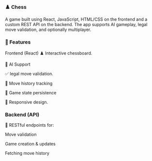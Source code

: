 ### ♟️ Chess 
A game built using React, JavaScript, HTML/CSS on the frontend and a custom REST API on the backend. The app supports AI gameplay, legal move validation, and optionally multiplayer.

### 🧩 Features
Frontend (React)
♟️ Interactive chessboard.

🧠 AI Support

✅ legal move validation.

🔁 Move history tracking

💾 Game state persistence

📱 Responsive design.


### Backend (API)

🔄 RESTful endpoints for:

Move validation

Game creation & updates

Fetching move history
